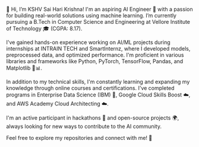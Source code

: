 👋 Hi, I’m KSHV Sai Hari Krishna! I'm an aspiring AI Engineer 🤖 with a passion for building real-world solutions using machine learning. I’m currently pursuing a B.Tech in Computer Science and Engineering at Vellore Institute of Technology 🎓 (CGPA: 8.17).

I've gained hands-on experience working on AI/ML projects during internships at INTRAIN TECH and SmartInternz, where I developed models, preprocessed data, and optimized performance. I'm proficient in various libraries and frameworks like Python, PyTorch, TensorFlow, Pandas, and Matplotlib 🐍📊.

In addition to my technical skills, I'm constantly learning and expanding my knowledge through online courses and certifications. I've completed programs in Enterprise Data Science (IBM) 🏢, Google Cloud Skills Boost ☁️, and AWS Academy Cloud Architecting ☁️.

I'm an active participant in hackathons 🎉 and open-source projects 🌍, always looking for new ways to contribute to the AI community.

Feel free to explore my repositories and connect with me! 🚀
